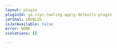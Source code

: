 ```yaml
---
layout: plugin
pluginId: ga.csys.tooling.apply-defaults-plugin
jarSha1: INVALID
isJarAvailable: false
error: NONE
violations: []

---
```

